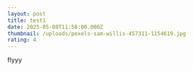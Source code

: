 ```yaml
---
layout: post
title: test1
date: 2025-05-08T11:58:00.000Z
thumbnail: /uploads/pexels-sam-willis-457311-1154619.jpg
rating: 4
---
```

flyyy
